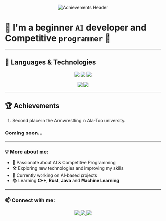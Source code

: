 <p align="center">
  <img src="https://i.gifer.com/U55Q.gif" alt="Achievements Header">
</p>

# 🌟 I'm a beginner **``AI``** developer and Competitive **``programmer``** 🚀

---

## 🚀 Languages & Technologies  
<p align="center">
  <img src="https://img.shields.io/badge/-C++-090909?style=for-the-badge&logo=C%2b%2b&logoColor=6296CC">
  <img src="https://img.shields.io/badge/-Java-090909?style=for-the-badge&logo=java&logoColor=white">
  <img src="https://img.shields.io/badge/-Rust-090909?style=for-the-badge&logo=rust&logoColor=white">
</p>

<p align="center">
  <img src="https://img.shields.io/badge/-Python-090909?style=for-the-badge&logo=python&logoColor=yellow">
  <img src="https://img.shields.io/badge/-Pytorch-090909?style=for-the-badge&logo=pytorch&logoColor=red">
</p>

---

## 🏆 Achievements  
1) Second place in the Armwrestling in Ala-Too university.
### **Coming soon...**  



---

### 💡 More about me:
- 🎯 Passionate about AI & Competitive Programming  
- 🛠️ Exploring new technologies and improving my skills  
- 🚀 Currently working on AI-based projects  
- 📚 Learning **C++**, **Rust**, **Java** and **Machine Learning**  

---

### 📫 **Connect with me:**
<p align="center">
  <a href="https://github.com/Beka121">
    <img src="https://img.shields.io/badge/GitHub-090909?style=for-the-badge&logo=github&logoColor=white">
  </a>
  <a href="mailto:bekturemilev@gmail.com">
    <img src="https://img.shields.io/badge/Email-090909?style=for-the-badge&logo=gmail&logoColor=red">
  </a>
  <a href="https://t.me/Kaka_short">
  <img src="https://img.shields.io/badge/Telegram-090909?style=for-the-badge&logo=telegram&logoColor=26A5E4">
</a>

</p>
